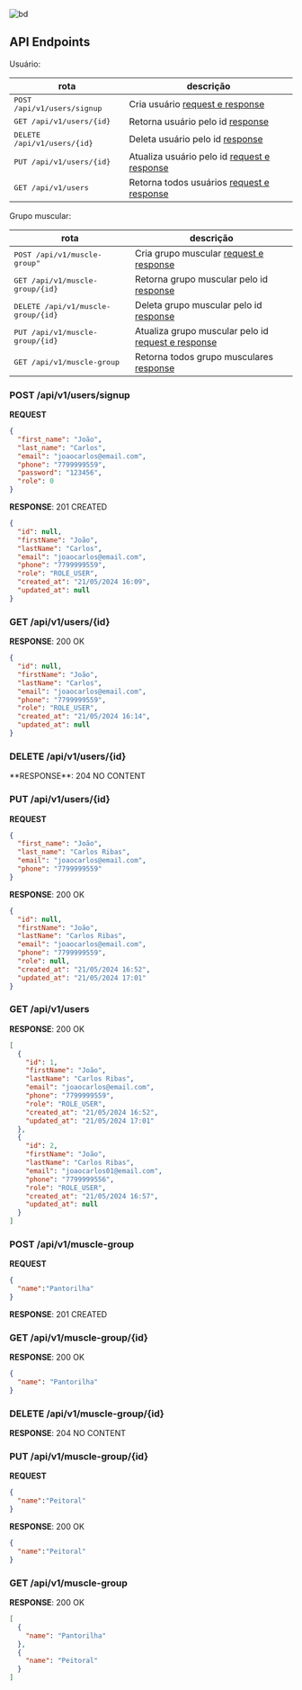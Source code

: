 ![bd](https://github.com/joaocarlosjunior/personal-gym-api/assets/83256465/6fd07072-ae61-467b-8e70-b20da115fa0d)

<h2 id="rotas">API Endpoints</h2>
Usuário:

| rota                                  | descrição                                                  |
|---------------------------------------|------------------------------------------------------------|
| <kbd>POST /api/v1/users/signup </kbd> | Cria usuário [request e response](#post-user-signup)       |
| <kbd>GET /api/v1/users/{id} </kbd>    | Retorna usuário pelo id [response](#get-user)              |
| <kbd>DELETE /api/v1/users/{id} </kbd> | Deleta usuário pelo id [response](#delete-user)            |
| <kbd>PUT /api/v1/users/{id} </kbd>    | Atualiza usuário pelo id [request e response](#put-user)   |
| <kbd>GET /api/v1/users </kbd>         | Retorna todos usuários [request e response](#get-all-user) |

Grupo muscular:

| rota                                         | descrição                                                               |
|----------------------------------------------|-------------------------------------------------------------------------|
| <kbd>POST /api/v1/muscle-group" </kbd>       | Cria grupo muscular [request e response](#post-muscle-group)            |
| <kbd>GET /api/v1/muscle-group/{id} </kbd>    | Retorna grupo muscular pelo id [response](#get-muscle-group)            |
| <kbd>DELETE /api/v1/muscle-group/{id} </kbd> | Deleta grupo muscular pelo id [response](#delete-muscle-group)          |
| <kbd>PUT /api/v1/muscle-group/{id} </kbd>    | Atualiza grupo muscular pelo id [request e response](#put-muscle-group) |
| <kbd>GET /api/v1/muscle-group </kbd>         | Retorna todos grupo musculares [response](#get-muscle-group)            |

<h3 id="post-user-signup">POST /api/v1/users/signup</h3>

**REQUEST**
```json
{
  "first_name": "João",
  "last_name": "Carlos",
  "email": "joaocarlos@email.com",
  "phone": "7799999559",
  "password": "123456",
  "role": 0
}
```

**RESPONSE**: 201 CREATED
```json
{
  "id": null,
  "firstName": "João",
  "lastName": "Carlos",
  "email": "joaocarlos@email.com",
  "phone": "7799999559",
  "role": "ROLE_USER",
  "created_at": "21/05/2024 16:09",
  "updated_at": null
}
```

<h3 id="get-user">GET /api/v1/users/{id}</h3>

**RESPONSE**: 200 OK
```json
{
  "id": null,
  "firstName": "João",
  "lastName": "Carlos",
  "email": "joaocarlos@email.com",
  "phone": "7799999559",
  "role": "ROLE_USER",
  "created_at": "21/05/2024 16:14",
  "updated_at": null
}
```
<h3 id="delete-user">DELETE /api/v1/users/{id}</h3>
**RESPONSE**: 204 NO CONTENT

<h3 id="put-user">PUT /api/v1/users/{id}</h3>

**REQUEST**
```json
{
  "first_name": "João",
  "last_name": "Carlos Ribas",
  "email": "joaocarlos@email.com",
  "phone": "7799999559"
}
```

**RESPONSE**: 200 OK
```json
{
  "id": null,
  "firstName": "João",
  "lastName": "Carlos Ribas",
  "email": "joaocarlos@email.com",
  "phone": "7799999559",
  "role": null,
  "created_at": "21/05/2024 16:52",
  "updated_at": "21/05/2024 17:01"
}
```

<h3 id="get-all-user">GET /api/v1/users</h3>

**RESPONSE**: 200 OK
```json
[
  {
    "id": 1,
    "firstName": "João",
    "lastName": "Carlos Ribas",
    "email": "joaocarlos@email.com",
    "phone": "7799999559",
    "role": "ROLE_USER",
    "created_at": "21/05/2024 16:52",
    "updated_at": "21/05/2024 17:01"
  },
  {
    "id": 2,
    "firstName": "João",
    "lastName": "Carlos Ribas",
    "email": "joaocarlos01@email.com",
    "phone": "7799999556",
    "role": "ROLE_USER",
    "created_at": "21/05/2024 16:57",
    "updated_at": null
  }
]
```

<h3 id="post-muscle-group">POST /api/v1/muscle-group</h3>

**REQUEST**
```json
{
  "name":"Pantorilha"
}
```

**RESPONSE**: 201 CREATED

<h3 id="get-muscle-group">GET /api/v1/muscle-group/{id}</h3>

**RESPONSE**: 200 OK
```json
{
  "name": "Pantorilha"
}
```

<h3 id="delete-muscle-group">DELETE /api/v1/muscle-group/{id}</h3>

**RESPONSE**: 204 NO CONTENT

<h3 id="put-muscle-group">PUT /api/v1/muscle-group/{id}</h3>

**REQUEST**
```json
{
  "name":"Peitoral"
}
```

**RESPONSE**: 200 OK
```json
{
  "name":"Peitoral"
}
```

<h3 id="get-muscle-group">GET /api/v1/muscle-group</h3>

**RESPONSE**: 200 OK
```json
[
  {
    "name": "Pantorilha"
  },
  {
    "name": "Peitoral"
  }
]
```


